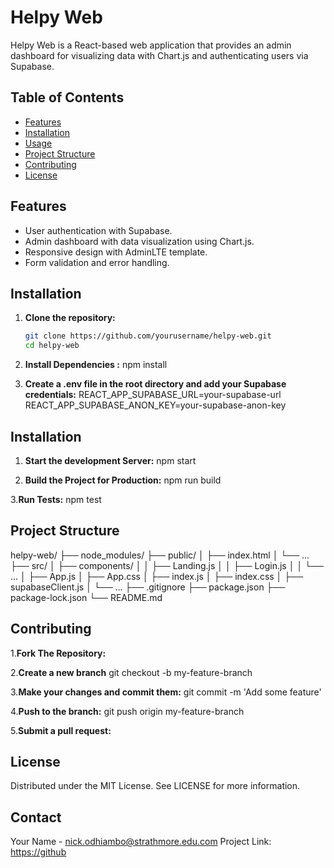 # Helpy Web

Helpy Web is a React-based web application that provides an admin dashboard for visualizing data with Chart.js and authenticating users via Supabase.

## Table of Contents

- [Features](#features)
- [Installation](#installation)
- [Usage](#usage)
- [Project Structure](#project-structure)
- [Contributing](#contributing)
- [License](#license)

## Features

- User authentication with Supabase.
- Admin dashboard with data visualization using Chart.js.
- Responsive design with AdminLTE template.
- Form validation and error handling.

## Installation

1. **Clone the repository:**
   ```bash
   git clone https://github.com/yourusername/helpy-web.git
   cd helpy-web
2. **Install Dependencies :**
     npm install

3. **Create a .env file in the root directory and add your Supabase credentials:**
     REACT_APP_SUPABASE_URL=your-supabase-url
     REACT_APP_SUPABASE_ANON_KEY=your-supabase-anon-key



## Installation


1. **Start the development Server:**
     npm start

2. **Build the Project for Production:**
      npm run build

3.**Run Tests:**
     npm test

## Project Structure 

helpy-web/
├── node_modules/
├── public/
│   ├── index.html
│   └── ...
├── src/
│   ├── components/
│   │   ├── Landing.js
│   │   ├── Login.js
│   │   └── ...
│   ├── App.js
│   ├── App.css
│   ├── index.js
│   ├── index.css
│   ├── supabaseClient.js
│   └── ...
├── .gitignore
├── package.json
├── package-lock.json
└── README.md














## Contributing

1.**Fork The Repository:**

2.**Create a new branch**
 git checkout -b my-feature-branch

3.**Make your changes and commit them:**
git commit -m 'Add some feature'

 4.**Push to the branch:**
 git push origin my-feature-branch

5.**Submit a pull request:**

## License
Distributed under the MIT License. See LICENSE for more information.

## Contact
Your Name - nick.odhiambo@strathmore.edu.com
Project Link: [https://github](https://github.com/TelvinMugambi/HELPY/)
